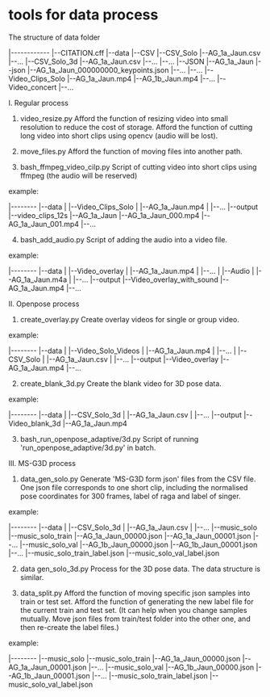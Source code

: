 # tools for data process

The structure of data folder

|------------
|--CITATION.cff
|--data
   |--CSV
      |--CSV_Solo
         |--AG_1a_Jaun.csv
         |--...
      |--CSV_Solo_3d
         |--AG_1a_Jaun.csv
         |--...
      |--...
   |--JSON
      |--AG_1a_Jaun
         |--json
            |--AG_1a_Jaun_000000000_keypoints.json
            |--...
      |--...
   |--Video_Clips_Solo
      |--AG_1a_Jaun.mp4
      |--AG_1b_Jaun.mp4
      |--...
   |--Video_concert
   |--...



I. Regular process
1. video_resize.py 
Afford the function of resizing video into small resolution to reduce the cost of storage.
Afford the function of cutting long video into short clips using opencv (audio will be lost).

2. move_files.py
Afford the function of moving files into another path.

3. bash_ffmpeg_video_cilp.py
Script of cutting video into short clips using ffmpeg (the audio will be reserved)

example:

|--------
|--data
|  |--Video_Clips_Solo
|     |--AG_1a_Jaun.mp4
|     |--...
|--output
   |--video_clips_12s
      |--AG_1a_Jaun
         |--AG_1a_Jaun_000.mp4
         |--AG_1a_Jaun_001.mp4
         |--...



4. bash_add_audio.py
Script of adding the audio into a video file.

example:

|--------
|--data
|  |--Video_overlay
|     |--AG_1a_Jaun.mp4
|     |--...
|  |--Audio
|     |--AG_1a_Jaun.m4a
|     |--...
|--output
   |--Video_overlay_with_sound
      |--AG_1a_Jaun.mp4
      |--...
         

II. Openpose process
1. create_overlay.py
Create overlay videos for single or group video.

example:

|--------
|--data
|  |--Video_Solo_Videos
|     |--AG_1a_Jaun.mp4
|     |--...
|  |--CSV_Solo
|     |--AG_1a_Jaun.csv
|     |--...
|--output
   |--Video_overlay
      |--AG_1a_Jaun.mp4
      |--...

2. create_blank_3d.py
Create the blank video for 3D pose data.

example:

|--------
|--data
|  |--CSV_Solo_3d
|     |--AG_1a_Jaun.csv
|     |--...
|--output
   |--Video_blank_3d
      |--AG_1a_Jaun.mp4
         

3. bash_run_openpose_adaptive/3d.py
Script of running 'run_openpose_adaptive/3d.py' in batch.

III. MS-G3D process
1. data_gen_solo.py
Generate 'MS-G3D form json' files from the CSV file. One json file corresponds to one short clip, including the normalised pose coordinates for 300 frames, label of raga and label of singer.

example:

|--------
|--data
|  |--CSV_Solo_3d
|     |--AG_1a_Jaun.csv
|     |--...
|--music_solo
   |--music_solo_train
      |--AG_1a_Jaun_00000.json
      |--AG_1a_Jaun_00001.json
      |--...
   |--music_solo_val
      |--AG_1b_Jaun_00000.json
      |--AG_1b_Jaun_00001.json
      |--...
   |--music_solo_train_label.json
   |--music_solo_val_label.json


2. data gen_solo_3d.py
Process for the 3D pose data. The data structure is similar.


3. data_split.py
Afford the function of moving specific json samples into train or test set.
Afford the function of generating the new label file for the current train and test set. (It can help when you change samples mutually. Move json files from train/test folder into the other one, and then re-create the label files.)

example:

|--------
|--music_solo
   |--music_solo_train
      |--AG_1a_Jaun_00000.json
      |--AG_1a_Jaun_00001.json
      |--...
   |--music_solo_val
      |--AG_1b_Jaun_00000.json
      |--AG_1b_Jaun_00001.json
      |--...
   |--music_solo_train_label.json
   |--music_solo_val_label.json


